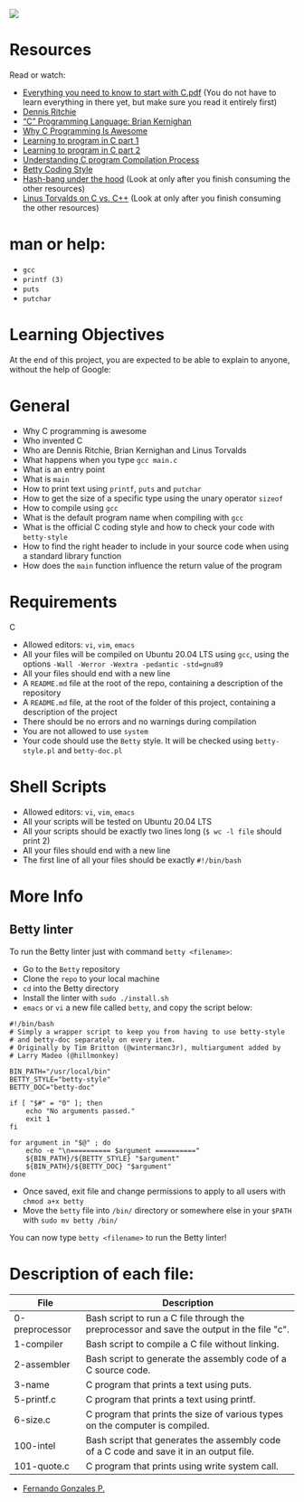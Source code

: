 ![](https://s3.amazonaws.com/intranet-projects-files/holbertonschool-low_level_programming/212/cisfun.jpg)
# Resources
Read or watch:

- [Everything you need to know to start with C.pdf](https://holbertonintranet.s3.amazonaws.com/uploads/misc/2021/1/d801279f75de6a982a55d752dfd3632909f720f0.pdf?X-Amz-Algorithm=AWS4-HMAC-SHA256&X-Amz-Credential=AKIARDDGGGOU5BHMTQX4%2F20220609%2Fus-east-1%2Fs3%2Faws4_request&X-Amz-Date=20220609T022434Z&X-Amz-Expires=86400&X-Amz-SignedHeaders=host&X-Amz-Signature=115fbc5822810277d14d7fd6d8737788c61e2897a3e9f6416333e7774a908fc7) (You do not have to learn everything in there yet, but make sure you read it entirely first)
- [Dennis Ritchie](https://en.wikipedia.org/wiki/Dennis_Ritchie)
- [“C” Programming Language: Brian Kernighan](https://www.youtube.com/watch?v=de2Hsvxaf8M&ab_channel=Computerphile)
- [Why C Programming Is Awesome](https://www.youtube.com/watch?v=smGalmxPVYc&ab_channel=ChrisHawkes)
- [Learning to program in C part 1](https://www.youtube.com/watch?v=rk2fK2IIiiQ&ab_channel=JonathanEngelsma)
- [Learning to program in C part 2](https://www.youtube.com/watch?v=FwpP_MsZWnU&ab_channel=JonathanEngelsma)
- [Understanding C program Compilation Process](https://www.youtube.com/watch?v=VDslRumKvRA&ab_channel=HowTo)
- [Betty Coding Style](https://github.com/holbertonschool/Betty/wiki)
- [Hash-bang under the hood](https://twitter.com/unix_byte/status/1024147947393495040?s=21) (Look at only after you finish consuming the other resources)
- [Linus Torvalds on C vs. C++](http://harmful.cat-v.org/software/c++/linus) (Look at only after you finish consuming the other resources)

# man or help:

 - `gcc`
 - `printf (3)`
 - `puts`
 - `putchar`

# Learning Objectives

At the end of this project, you are expected to be able to explain to anyone, without the help of Google:

# General

- Why C programming is awesome
- Who invented C
- Who are Dennis Ritchie, Brian Kernighan and Linus Torvalds
- What happens when you type `gcc main.c`
- What is an entry point
- What is `main`
- How to print text using `printf`, `puts` and `putchar`
- How to get the size of a specific type using the unary operator `sizeof`
- How to compile using `gcc`
- What is the default program name when compiling with `gcc`
- What is the official C coding style and how to check your code with `betty-style`
- How to find the right header to include in your source code when using a standard library function
- How does the `main` function influence the return value of the program

# Requirements
C
- Allowed editors: `vi`, `vim`, `emacs`
- All your files will be compiled on Ubuntu 20.04 LTS using `gcc`, using the options `-Wall -Werror -Wextra -pedantic -std=gnu89`
- All your files should end with a new line
- A `README.md` file at the root of the repo, containing a description of the repository
- A `README.md` file, at the root of the folder of this project, containing a description of the project
- There should be no errors and no warnings during compilation
- You are not allowed to use `system`
- Your code should use the `Betty` style. It will be checked using `betty-style.pl` and `betty-doc.pl`

# Shell Scripts

- Allowed editors: `vi`, `vim`, `emacs`
- All your scripts will be tested on Ubuntu 20.04 LTS
- All your scripts should be exactly two lines long (`$ wc -l file` should print 2)
- All your files should end with a new line
- The first line of all your files should be exactly `#!/bin/bash`
# More Info

## Betty linter
To run the Betty linter just with command `betty <filename>`:

- Go to the `Betty` repository
- Clone the `repo` to your local machine
- `cd` into the Betty directory
- Install the linter with `sudo ./install.sh`
- `emacs` or `vi` a new file called `betty`, and copy the script below:

```
#!/bin/bash
# Simply a wrapper script to keep you from having to use betty-style
# and betty-doc separately on every item.
# Originally by Tim Britton (@wintermanc3r), multiargument added by
# Larry Madeo (@hillmonkey)

BIN_PATH="/usr/local/bin"
BETTY_STYLE="betty-style"
BETTY_DOC="betty-doc"

if [ "$#" = "0" ]; then
    echo "No arguments passed."
    exit 1
fi

for argument in "$@" ; do
    echo -e "\n========== $argument =========="
    ${BIN_PATH}/${BETTY_STYLE} "$argument"
    ${BIN_PATH}/${BETTY_DOC} "$argument"
done
```
- Once saved, exit file and change permissions to apply to all users with `chmod a+x betty`
- Move the `betty` file into `/bin/` directory or somewhere else in your `$PATH` with `sudo mv betty /bin/`

You can now type `betty <filename>` to run the Betty linter!   

# Description of each file:

| File | Description |
| ------ | ------ |
| 0-preprocessor | Bash script to run a C file through the preprocessor and save the output in the file "c".| 
| 1-compiler | Bash script to compile a C file without linking. |
| 2-assembler | Bash script to generate the assembly code of a C source code. |
| 3-name | C program that prints a text using puts. |
| 5-printf.c | 	C program that prints a text using printf. |
| 6-size.c | C program that prints the size of various types on the computer is compiled. |
| 100-intel | Bash script that generates the assembly code of a C code and save it in an output file. |
| 101-quote.c | C program that prints using write system call. |

 - [Fernando Gonzales P.](https://twitter.com/gpradinett) 